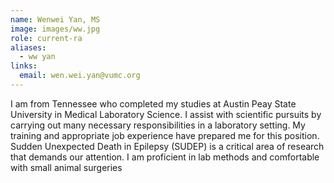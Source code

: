 ```yaml
---
name: Wenwei Yan, MS
image: images/ww.jpg
role: current-ra
aliases:
  - ww yan
links:
  email: wen.wei.yan@vumc.org
---
```


I am from Tennessee who completed my studies at Austin Peay State University in Medical Laboratory Science. I assist with scientific pursuits by carrying out many necessary responsibilities in a laboratory setting. My training and appropriate job experience have prepared me for this position. Sudden Unexpected Death in Epilepsy (SUDEP) is a critical area of research that demands our attention. I am proficient in lab methods and comfortable with small animal surgeries
